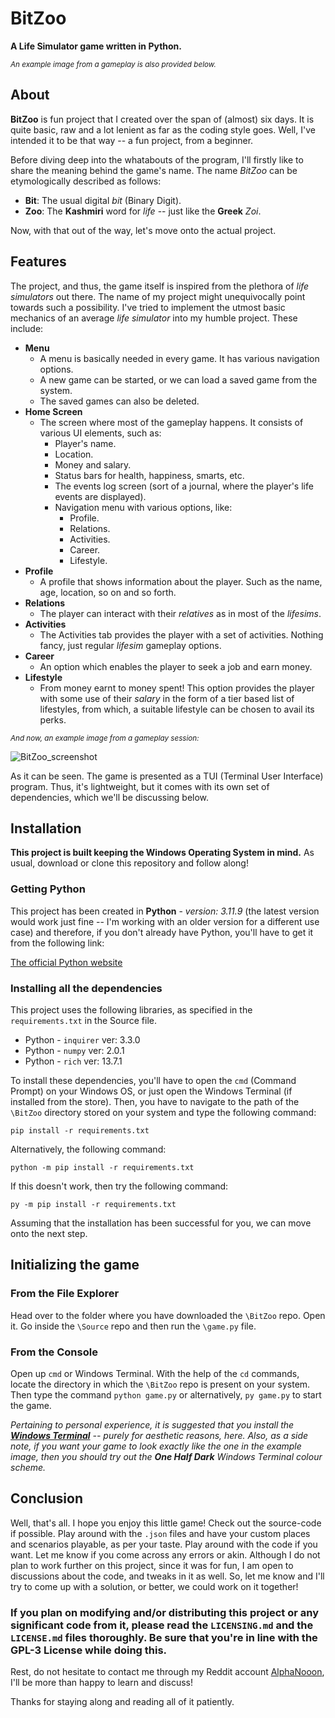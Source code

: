 # BitZoo
**A Life Simulator game written in Python.**

<sup>*An example image from a gameplay is also provided below.*</sup>

## About
**BitZoo** is fun project that I created over the span of (almost) six days. It is quite basic, raw and a lot lenient as far as the coding style goes. Well, I've intended it to be that way -- a fun project, from a beginner.

Before diving deep into the whatabouts of the program, I'll firstly like to share the meaning behind the game's name.
The name *BitZoo* can be etymologically described as follows:
* **Bit**: The usual digital *bit* (Binary Digit).
* **Zoo**: The **Kashmiri** word for *life* -- just like the **Greek** *Zoi*.

Now, with that out of the way, let's move onto the actual project.

## Features
The project, and thus, the game itself is inspired from the plethora of *life simulators* out there. The name of my project might unequivocally point towards such a possibility. I've tried to implement the utmost basic mechanics of an average *life simulator* into my humble project. These include:
* **Menu**
	* A menu is basically needed in every game. It has various navigation options.
  * A new game can be started, or we can load a saved game from the system.
  * The saved games can also be deleted.
* **Home Screen**
  * The screen where most of the gameplay happens. It consists of various UI elements, such as:
    * Player's name.
    * Location.
    * Money and salary.
    * Status bars for health, happiness, smarts, etc.
    * The events log screen (sort of a journal, where the player's life events are displayed).
    * Navigation menu with various options, like:
      	* Profile.
      	* Relations.
      	* Activities.
      	* Career.
      	* Lifestyle.
* **Profile**
  * A profile that shows information about the player. Such as the name, age, location, so on and so forth.
* **Relations**
  * The player can interact with their *relatives* as in most of the *lifesims*.
* **Activities**
  * The Activities tab provides the player with a set of activities. Nothing fancy, just regular *lifesim* gameplay options.
* **Career**
  * An option which enables the player to seek a job and earn money.
* **Lifestyle**
  * From money earnt to money spent! This option provides the player with some use of their *salary* in the form of a tier based list of lifestyles, from which, a suitable lifestyle can be chosen to avail its perks.
 
<sub>*And now, an example image from a gameplay session:*</sub>

![BitZoo_screenshot](https://github.com/user-attachments/assets/177b79e3-a3df-4339-a223-da7dea79b6dd)

As it can be seen. The game is presented as a TUI (Terminal User Interface) program. Thus, it's lightweight, but it comes with its own set of dependencies, which we'll be discussing below.

## Installation
**This project is built keeping the Windows Operating System in mind.**
As usual, download or clone this repository and follow along!
### Getting Python
This project has been created in **Python** - *version: 3.11.9* (the latest version would work just fine -- I'm working with an older version for a different use case) and therefore, if you don't already have Python, you'll have to get it from the following link:

[The official Python website](https://www.python.org/)

### Installing all the dependencies
This project uses the following libraries, as specified in the `requirements.txt` in the Source file.
* Python - `inquirer` ver: 3.3.0
*	Python - `numpy` ver: 2.0.1
*	Python - `rich` ver: 13.7.1

To install these dependencies, you'll have to open the `cmd` (Command Prompt) on your Windows OS, or just open the Windows Terminal (if installed from the store). Then, you have to navigate to the path of the `\BitZoo` directory stored on your system and type the following command:

`pip install -r requirements.txt`

Alternatively, the following command:

`python -m pip install -r requirements.txt`

If this doesn't work, then try the following command:

`py -m pip install -r requirements.txt`

Assuming that the installation has been successful for you, we can move onto the next step.

## Initializing the game
### From the File Explorer
Head over to the folder where you have downloaded the `\BitZoo` repo. Open it. Go inside the `\Source` repo and then run the `\game.py` file.

### From the Console
Open up `cmd` or Windows Terminal. With the help of the `cd` commands, locate the directory in which the `\BitZoo` repo is present on your system. Then type the command `python game.py` or alternatively, `py game.py` to start the game.

*Pertaining to personal experience, it is suggested that you install the [**Windows Terminal**](https://apps.microsoft.com/detail/9n0dx20hk701?hl=en-US&gl=US) -- purely for aesthetic reasons, here. Also, as a side note, if you want your game to look exactly like the one in the example image, then you should try out the **One Half Dark** Windows Terminal colour scheme.*

## Conclusion
Well, that's all. I hope you enjoy this little game! Check out the source-code if possible. Play around with the `.json` files and have your custom places and scenarios playable, as per your taste. Play around with the code if you want. Let me know if you come across any errors or akin. Although I do not plan to work further on this project, since it was for fun, I am open to discussions about the code, and tweaks in it as well. So, let me know and I'll try to come up with a solution, or better, we could work on it together!

### If you plan on modifying and/or distributing this project or any significant code from it, please read the `LICENSING.md` and the `LICENSE.md` files thoroughly. Be sure that you're in line with the GPL-3 License while doing this.

Rest, do not hesitate to contact me through my Reddit account [AlphaNooon](https://www.reddit.com/user/AlphaNooon/?utm_source=share&utm_medium=web3x&utm_name=web3xcss&utm_term=1&utm_content=share_button), I'll be more than happy to learn and discuss!

Thanks for staying along and reading all of it patiently.
